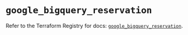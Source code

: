 # `google_bigquery_reservation`

Refer to the Terraform Registry for docs: [`google_bigquery_reservation`](https://registry.terraform.io/providers/hashicorp/google-beta/6.49.1/docs/resources/google_bigquery_reservation).
